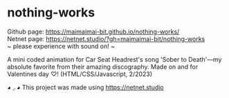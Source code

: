 # nothing-works
Github page: https://maimaimai-bit.github.io/nothing-works/ <br />
Netnet page: https://netnet.studio/?gh=maimaimai-bit/nothing-works <br />
~ please experience with sound on! ~

A mini coded animation for Car Seat Headrest's song 'Sober to Death'—my absolute favorite from their amazing discography. Made on and for Valentines day ♡! (HTML/CSS/Javascript, 2/2023)

◕ ◞ ◕ This project was made using https://netnet.studio
